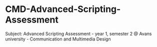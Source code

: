 # CMD-Advanced-Scripting-Assessment
Subject: Advanced Scripting Assessment -  year 1, semester 2 @ Avans university - Communication and Multimedia Design
